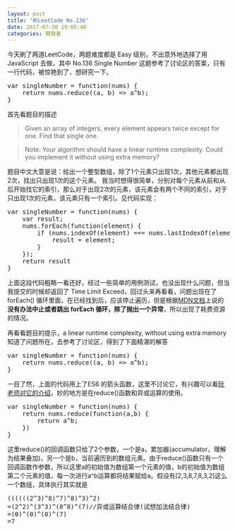 ```yaml
---
layout: post
title: "刷LeetCode No.136"
date: 2017-07-30 19:05:48
categories: 開發者
---
```

今天刷了两道LeetCode，两题难度都是 Easy 级别，不出意外地选择了用 JavaScript 去做，其中 No.136 Single Number 这题参考了讨论区的答案，只有一行代码，被惊艳到了，想研究一下。
<pre>
var singleNumber = function(nums) {
    return nums.reduce((a, b) => a^b);
}
</pre>
<!-- more -->
首先看题目的描述
>Given an array of integers, every element appears twice except for one. Find that single one.

>Note:
>Your algorithm should have a linear runtime complexity. Could you implement it without using extra memory?

题目中文大意是说：给出一个整型数组，除了1个元素只出现1次，其他元素都出现2次，找出只出现1次的这个元素。
我当时想得很简单，分别对每个元素从前和从后开始找它的索引，那么对于出现2次的元素，该元素会有两个不同的索引，对于只出现1次的元素，该元素只有一个索引。见代码实现：
<pre>
var singleNumber = function(nums) {
    var result;
    nums.forEach(function(element) {
        if (nums.indexOf(element) === nums.lastIndexOf(element)) {
            result = element;
        }
    });
    return result
}    
</pre>

上面这段代码粗略一看还好，经过一些简单的用例测试，也没出现什么问题，但当我提交的时候却返回了 Time Limit Exceed，回过头来再看看，问题出现在了 forEach() 循环里面，在已经找到后，应该停止遍历，但是根据[MDN文档](https://developer.mozilla.org/zh-CN/docs/Web/JavaScript/Reference/Global_Objects/Array/forEach)上说的**没有办法中止或者跳出 forEach 循环，除了抛出一个异常**，所以出现了耗费资源的情况。

再看看题目的提示，a linear runtime complexity, without using extra memory
知道了问题所在，去参考了讨论区，得到了下面精湛的解答
<pre>
var singleNumber = function(nums) {
    return nums.reduce((a, b) => a^b);
}
</pre>
一目了然，上面的代码用上了ES6 的箭头函数，这里不讨论它，有兴趣可以看[阮老师对它的介绍](http://es6.ruanyifeng.com/#docs/function#箭头函数)，妙的地方是在reduce()函数和异或运算的使用。
<pre>
var singleNumber = function(nums) {
    return nums.reduce(function(a,b) {
        return a^b;
    })
}
</pre>
这里reduce()的回调函数只给了2个参数，一个是a，累加器(accumulator，理解为结果叠加)，另一个是b，当前遍历到的数组元素。由于reduce()函数只有一个回调函数作参数，所以这里a的初始值为数组第一个元素的值，b的初始值为数组第二个元素的值，每一次进行a^b运算都将结果赋给a。假设有[2,3,8,7,8,3,2]这么一个数组，具体执行其实就是
<pre>
((((((2^3)^8)^7)^8)^3)^2)
=(2^2)^(3^3)^(8^8)^(7)//异或运算结合律(试想加法结合律)
=(0)^(0)^(0)^(7)
=7
</pre>